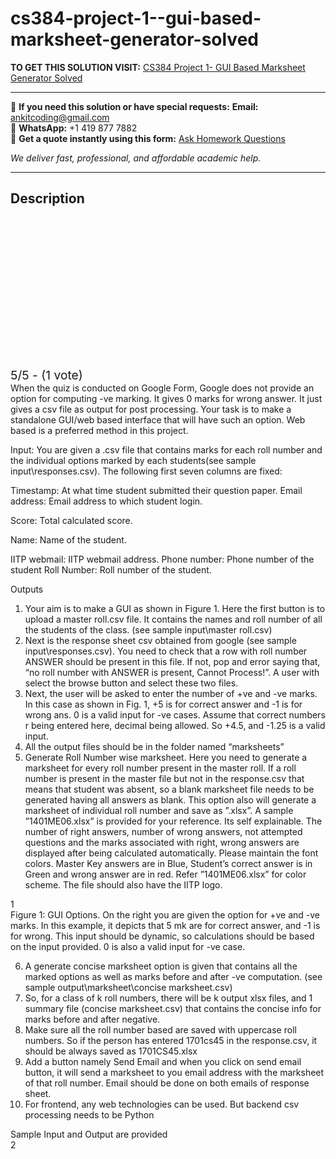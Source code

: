 # cs384-project-1--gui-based-marksheet-generator-solved
**TO GET THIS SOLUTION VISIT:** [CS384 Project 1- GUI Based Marksheet Generator Solved](https://www.ankitcodinghub.com/product/cs384-project-1-gui-based-marksheet-generator-solved-3/)


---

📩 **If you need this solution or have special requests:** **Email:** ankitcoding@gmail.com  
📱 **WhatsApp:** +1 419 877 7882  
📄 **Get a quote instantly using this form:** [Ask Homework Questions](https://www.ankitcodinghub.com/services/ask-homework-questions/)

*We deliver fast, professional, and affordable academic help.*

---

<h2>Description</h2>



<div class="kk-star-ratings kksr-auto kksr-align-center kksr-valign-top" data-payload="{&quot;align&quot;:&quot;center&quot;,&quot;id&quot;:&quot;96460&quot;,&quot;slug&quot;:&quot;default&quot;,&quot;valign&quot;:&quot;top&quot;,&quot;ignore&quot;:&quot;&quot;,&quot;reference&quot;:&quot;auto&quot;,&quot;class&quot;:&quot;&quot;,&quot;count&quot;:&quot;1&quot;,&quot;legendonly&quot;:&quot;&quot;,&quot;readonly&quot;:&quot;&quot;,&quot;score&quot;:&quot;5&quot;,&quot;starsonly&quot;:&quot;&quot;,&quot;best&quot;:&quot;5&quot;,&quot;gap&quot;:&quot;4&quot;,&quot;greet&quot;:&quot;Rate this product&quot;,&quot;legend&quot;:&quot;5\/5 - (1 vote)&quot;,&quot;size&quot;:&quot;24&quot;,&quot;title&quot;:&quot;CS384 Project 1- GUI Based Marksheet Generator Solved&quot;,&quot;width&quot;:&quot;138&quot;,&quot;_legend&quot;:&quot;{score}\/{best} - ({count} {votes})&quot;,&quot;font_factor&quot;:&quot;1.25&quot;}">

<div class="kksr-stars">

<div class="kksr-stars-inactive">
            <div class="kksr-star" data-star="1" style="padding-right: 4px">


<div class="kksr-icon" style="width: 24px; height: 24px;"></div>
        </div>
            <div class="kksr-star" data-star="2" style="padding-right: 4px">


<div class="kksr-icon" style="width: 24px; height: 24px;"></div>
        </div>
            <div class="kksr-star" data-star="3" style="padding-right: 4px">


<div class="kksr-icon" style="width: 24px; height: 24px;"></div>
        </div>
            <div class="kksr-star" data-star="4" style="padding-right: 4px">


<div class="kksr-icon" style="width: 24px; height: 24px;"></div>
        </div>
            <div class="kksr-star" data-star="5" style="padding-right: 4px">


<div class="kksr-icon" style="width: 24px; height: 24px;"></div>
        </div>
    </div>

<div class="kksr-stars-active" style="width: 138px;">
            <div class="kksr-star" style="padding-right: 4px">


<div class="kksr-icon" style="width: 24px; height: 24px;"></div>
        </div>
            <div class="kksr-star" style="padding-right: 4px">


<div class="kksr-icon" style="width: 24px; height: 24px;"></div>
        </div>
            <div class="kksr-star" style="padding-right: 4px">


<div class="kksr-icon" style="width: 24px; height: 24px;"></div>
        </div>
            <div class="kksr-star" style="padding-right: 4px">


<div class="kksr-icon" style="width: 24px; height: 24px;"></div>
        </div>
            <div class="kksr-star" style="padding-right: 4px">


<div class="kksr-icon" style="width: 24px; height: 24px;"></div>
        </div>
    </div>
</div>


<div class="kksr-legend" style="font-size: 19.2px;">
            5/5 - (1 vote)    </div>
    </div>
<div class="page" title="Page 1">
<div class="layoutArea">
<div class="column"></div>
</div>
<div class="layoutArea">
<div class="column">
When the quiz is conducted on Google Form, Google does not provide an option for computing -ve marking. It gives 0 marks for wrong answer. It just gives a csv file as output for post processing. Your task is to make a standalone GUI/web based interface that will have such an option. Web based is a preferred method in this project.

Input: You are given a .csv file that contains marks for each roll number and the individual options marked by each students(see sample input\responses.csv). The following first seven columns are fixed:

Timestamp: At what time student submitted their question paper. Email address: Email address to which student login.

Score: Total calculated score.

Name: Name of the student.

IITP webmail: IITP webmail address. Phone number: Phone number of the student Roll Number: Roll number of the student.

Outputs

<ol>
<li>Your aim is to make a GUI as shown in Figure 1. Here the first button is to upload a master roll.csv file. It contains the names and roll number of all the students of the class. (see sample input\master roll.csv)</li>
<li>Next is the response sheet csv obtained from google (see sample input\responses.csv). You need to check that a row with roll number ANSWER should be present in this file. If not, pop and error saying that, “no roll number with ANSWER is present, Cannot Process!”. A user with select the browse button and select these two files.</li>
<li>Next, the user will be asked to enter the number of +ve and -ve marks. In this case as shown in Fig. 1, +5 is for correct answer and -1 is for wrong ans. 0 is a valid input for -ve cases. Assume that correct numbers r being entered here, decimal being allowed. So +4.5, and -1.25 is a valid input.</li>
<li>All the output files should be in the folder named “marksheets”</li>
<li>Generate Roll Number wise marksheet. Here you need to generate a marksheet for every roll number present in the master roll. If a roll number is present in the master file but not in the response.csv that means that student was absent, so a blank marksheet file needs to be generated having all answers as blank. This option also will generate a marksheet of individual roll number and save as ”.xlsx”. A sample ”1401ME06.xlsx” is provided for your reference. Its self explainable. The number of right answers, number of wrong answers, not attempted questions and the marks associated with right, wrong answers are displayed after being calculated automatically. Please maintain the font colors. Master Key answers are in Blue, Student’s correct answer is in Green and wrong answer are in red. Refer ”1401ME06.xlsx” for color scheme. The file should also have the IITP logo.</li>
</ol>
</div>
</div>
<div class="layoutArea">
<div class="column">
1

</div>
</div>
</div>
<div class="page" title="Page 2">
<div class="layoutArea">
<div class="column">
Figure 1: GUI Options. On the right you are given the option for +ve and -ve marks. In this example, it depicts that 5 mk are for correct answer, and -1 is for wrong. This input should be dynamic, so calculations should be based on the input provided. 0 is also a valid input for -ve case.

<ol start="6">
<li>A generate concise marksheet option is given that contains all the marked options as well as marks before and after -ve computation. (see sample output\marksheet\concise marksheet.csv)</li>
<li>So, for a class of k roll numbers, there will be k output xlsx files, and 1 summary file (concise marksheet.csv) that contains the concise info for marks before and after negative.</li>
<li>Make sure all the roll number based are saved with uppercase roll numbers. So if the person has entered 1701cs45 in the response.csv, it should be always saved as 1701CS45.xlsx</li>
<li>Add a button namely Send Email and when you click on send email button, it will send a marksheet to you email address with the marksheet of that roll number. Email should be done on both emails of response sheet.</li>
<li>For frontend, any web technologies can be used. But backend csv processing needs to be Python</li>
</ol>
Sample Input and Output are provided

</div>
</div>
<div class="layoutArea">
<div class="column">
2

</div>
</div>
</div>
